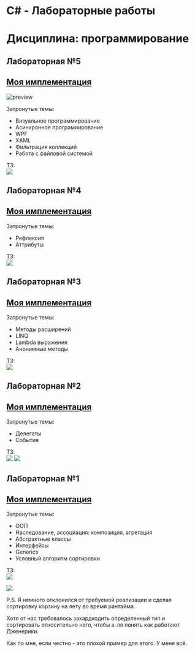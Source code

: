 # C# - Лабораторные работы 
# Дисциплина: программирование

## Лабораторная №5
## **[Моя имплементация]()**

![preview](For_Readme/LabWork5/preview.jpg)

Затронутые темы:
+ Визуальное программирование
+ Асинхронное програмиирование
+ WPF
+ XAML
+ Фильтрация коллекций
+ Работа с файловой системой

ТЗ:  
![](For_Readme/LabWork5/1.jpg)

## Лабораторная №4
## **[Моя имплементация](https://github.com/daniilboyarinkov/Labworks_2semester/tree/master/LabWork4)**

Затронутые темы:
+ Рефлексия
+ Аттрибуты

ТЗ:  
![](For_Readme/LabWork4/1.jpg)


## Лабораторная №3
## **[Моя имплементация](https://github.com/daniilboyarinkov/Labworks_2semester/tree/master/LabWork3)**

Затронутые темы:
+ Методы расширений
+ LINQ
+ Lambda выражения
+ Анонимные методы

ТЗ:  
![](For_Readme/LabWork3/1.jpg)

## Лабораторная №2 
## **[Моя имплементация](https://github.com/daniilboyarinkov/Labworks_2semester/tree/master/LabWork2)**

Затронутые темы:
+ Делегаты
+ События

ТЗ:  
![](For_Readme/LabWork2/1.jpg)
![](For_Readme/LabWork2/2.jpg)

## Лабораторная №1  
## **[Моя имплементация](https://github.com/daniilboyarinkov/Labworks_2semester/tree/master/LabWork1)**

Затронутые темы:
+ ООП
+ Наследование, ассоциация: композиция, агрегация
+ Абстрактные классы
+ Интерфейсы
+ Generics
+ Условный алгоритм сортировки

ТЗ:    
![](For_Readme/LabWork1/1.jpg)

![](For_Readme/LabWork1/2.jpg)

P.S. Я немного отклонился от требуемой реализации и сделал сортировку корзину на лету во время рантайма.

Хотя от нас требовалось захардкодить определенный тип и сортировать относительно него, чтобы а-ля понять как работают Дженерики.

Как по мне, если честно - это плохой пример для этого. У меня всё.

